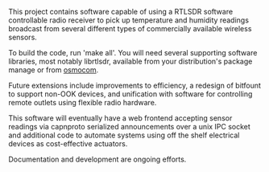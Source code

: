 This project contains software capable of using a RTLSDR software controllable radio receiver to pick up temperature and humidity readings broadcast from several different types of commercially available wireless sensors.

To build the code, run 'make all'. You will need several supporting software libraries, most notably librtlsdr, available from your distribution's package manage or from [osmocom](http://sdr.osmocom.org/trac/wiki/rtl-sdr).

Future extensions include improvements to efficiency, a redesign of bitfount to support non-OOK devices, and unification with software for controlling remote outlets using flexible radio hardware.

This software will eventually have a web frontend accepting sensor readings via capnproto serialized announcements over a unix IPC socket and additional code to automate systems using off the shelf electrical devices as cost-effective actuators.

Documentation and development are ongoing efforts.
